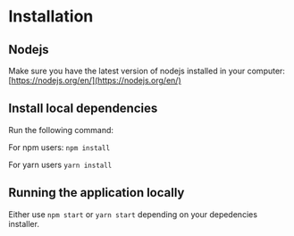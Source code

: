 # Installation

## Nodejs

Make sure you have the latest version of nodejs installed in your computer:
[https://nodejs.org/en/](https://nodejs.org/en/)

## Install local dependencies

Run the following command:

For npm users:
`npm install`

For yarn users
`yarn install`

## Running the application locally

Either use `npm start` or `yarn start` depending on your depedencies installer.